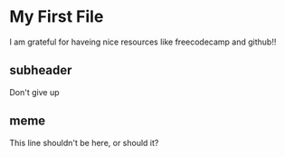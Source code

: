 # My First File

I am grateful for haveing nice resources like freecodecamp and github!!

## subheader

Don't give up

## meme

This line shouldn't be here, or should it?